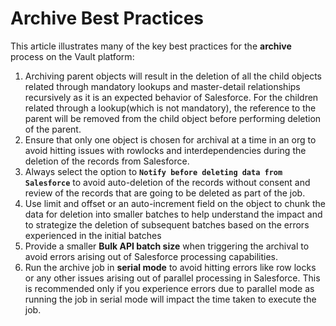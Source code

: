 # Archive Best Practices

This article illustrates many of the key best practices for the **archive** process on the Vault platform:

1. Archiving parent objects will result in the deletion of all the child objects related through mandatory lookups and master-detail relationships recursively as it is an expected behavior of Salesforce. For the children related through a lookup(which is not mandatory), the reference to the parent will be removed from the child object before performing deletion of the parent.
2. Ensure that only one object is chosen for archival at a time in an org to avoid hitting issues with rowlocks and interdependencies during the deletion of the records from Salesforce.
3. Always select the option to **`Notify before deleting data from Salesforce`** to avoid auto-deletion of the records without consent and review of the records that are going to be deleted as part of the job.
4. Use limit and offset or an auto-increment field on the object to chunk the data for deletion into smaller batches to help understand the impact and to strategize the deletion of subsequent batches based on the errors experienced in the initial batches
5. Provide a smaller **Bulk API batch size** when triggering the archival to avoid errors arising out of Salesforce processing capabilities.
6. Run the archive job in **serial mode** to avoid hitting errors like row locks or any other issues arising out of parallel processing in Salesforce. This is recommended only if you experience errors due to parallel mode as running the job in serial mode will impact the time taken to execute the job.
